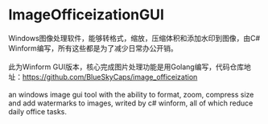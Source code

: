# ImageOfficeizationGUI
Windows图像处理软件，能够转格式，缩放，压缩体积和添加水印到图像，由C# Winform编写，所有这些都是为了减少日常办公开销。
<br><br>
此为Winform GUI版本，核心完成图片处理功能是用Golang编写，代码仓库地址：<a href="https://github.com/BlueSkyCaps/image_officeization">https://github.com/BlueSkyCaps/image_officeization</a>
<br><br>
an windows image gui tool with the ability to format, zoom, compress size and add watermarks to images, writed by c# winform, all of which reduce daily office tasks.
